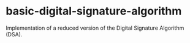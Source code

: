 basic-digital-signature-algorithm
=================================

Implementation of a reduced version of the Digital Signature Algorithm (DSA).